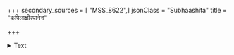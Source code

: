 +++
secondary_sources = [ "MSS_8622",]
jsonClass = "Subhaashita"
title = "कपिलाक्षीरपानेन"

+++

<details><summary>Text</summary>

कपिलाक्षीरपानेन ब्राह्मणीगमनेन च।  
वेदाक्षरविचारेण स शूद्रो नरकं व्रजेत्॥
</details>
